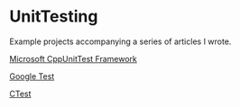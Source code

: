 # UnitTesting
 Example projects accompanying a series of articles I wrote.
 
[Microsoft CppUnitTest Framework](https://timrademaker405547824.wordpress.com/2020/05/05/unit-testing-microsoft-cppunittest-framework-c/)
 
[Google Test](https://timrademaker405547824.wordpress.com/2020/05/11/unit-testing-google-test-c/)
 
[CTest](https://timrademaker405547824.wordpress.com/2020/05/18/unit-testing-ctest/)
